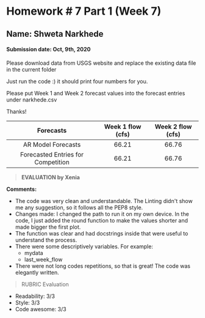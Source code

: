 # Homework # 7 Part 1 (Week 7) 

## Name: Shweta Narkhede
#### Submission date: Oct, 9th, 2020

Please download data from USGS website and replace the existing data file in the current folder

Just run the code :) it should print four numbers for you.

Please put Week 1 and Week 2 forecast values into the forecast entries under narkhede.csv 

Thanks!

| Forecasts | Week 1 flow (cfs)| Week 2 flow (cfs)|
|:---------:|:----------------:|:----------------:|
|AR Model Forecasts |  66.21   |   66.76          |
|Forecasted Entries for Competition| 66.21| 66.76 |

> **EVALUATION by Xenia**

**Comments:**
- The code was very clean and understandable. The Linting didn't show me any suggestion, so it follows all the PEP8 style.
- Changes made: I changed the path to run it on my own device. In the code, I just added the round function to make the values shorter and made bigger the first plot.
- The function was clear and had docstrings inside that were useful to understand the process.
- There were some descriptively variables. For example:
    - mydata
     - last_week_flow
- There were not long codes repetitions, so that is great! The code was elegantly written.

>RUBRIC Evaluation
- Readability: 3/3
- Style: 3/3
- Code awesome: 3/3
